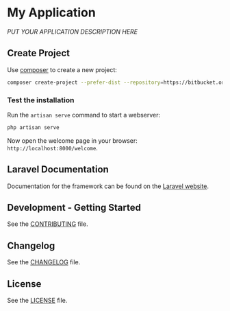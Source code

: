 # My Application

*PUT YOUR APPLICATION DESCRIPTION HERE* 

## Create Project

Use [composer](https://getcomposer.org/) to create a new project:
```bash
composer create-project --prefer-dist --repository=https://bitbucket.org/dswm application-stub ./new-application/ dev-master
```

### Test the installation

Run the `artisan serve` command to start a webserver:
```bash
php artisan serve
```

Now open the welcome page in your browser: `http://localhost:8000/welcome`.

## Laravel Documentation

Documentation for the framework can be found on the [Laravel website](http://laravel.com/docs).

## Development - Getting Started

See the [CONTRIBUTING](CONTRIBUTING.md) file.

## Changelog

See the [CHANGELOG](CHANGELOG.md) file.

## License

See the [LICENSE](LICENSE.md) file.
